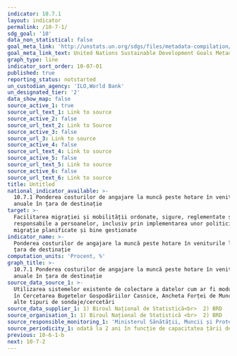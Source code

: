```yaml
---
indicator: 10.7.1
layout: indicator
permalink: /10-7-1/
sdg_goal: '10'
data_non_statistical: false
goal_meta_link: 'http://unstats.un.org/sdgs/files/metadata-compilation/Metadata-Goal-10.pdf'
goal_meta_link_text: United Nations Sustainable Development Goals Metadata (pdf 564kB)
graph_type: line
indicator_sort_order: 10-07-01
published: true
reporting_status: notstarted
un_custodian_agency: 'ILO,World Bank'
un_designated_tier: '2'
data_show_map: false
source_active_1: true
source_url_text_1: Link to source
source_active_2: false
source_url_text_2: Link to Source
source_active_3: false
source_url_3: Link to source
source_active_4: false
source_url_text_4: Link to source
source_active_5: false
source_url_text_5: Link to source
source_active_6: false
source_url_text_6: Link to source
title: Untitled
national_indicator_available: >-
  10.7.1 Ponderea costurilor de angajare la muncă peste hotare în veniturile
  anuale în țara de destinație
target: >-
  Facilitarea migrației și mobilității ordonate, sigure, reglementate și
  responsabile a persoanelor, inclusiv prin implementarea unor politici de
  migrație planificate și bine gestionate
indicator_name: >-
  Ponderea costurilor de angajare la muncă peste hotare în veniturile lunare în
  țara de destinație
computation_units: 'Procent, %'
graph_title: >-
  10.7.1 Ponderea costurilor de angajare la muncă peste hotare în veniturile
  anuale în țara de destinație
source_data_source_1: >-
  Utilizarea sistemelor existente de colectare a datelor cum ar fi module ad-hoc
  în Cercetarea Bugetelor Gospodăriilor Casnice, Ancheta Forței de Muncă, sau
  alte tipuri de sondaje/cercetări
source_data_supplier_1: 1) Biroul Național de Statistică<br>  2) BRD
source_organisation_1: 1) Biroul Național de Statistică <br>  2) BRD
source_responsible_monitoring_1: 'Ministerul Sănătății, Muncii și Protecției Sociale'
source_periodicity_1: odată la 2 ani în funcție de capacitatea țării de colectare a datelor
previous: 10-6-1-b
next: 10-7-2
---
```

